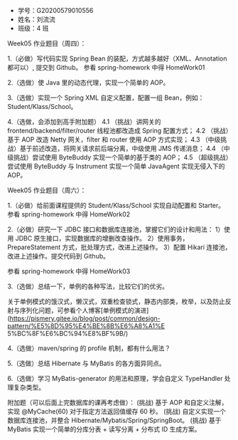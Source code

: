 - 学号：G20200579010556
- 姓名：刘流流
- 班级：4 班



Week05 作业题目（周四）：

1.（必做）写代码实现 Spring Bean 的装配，方式越多越好（XML、Annotation 都可以）, 提交到 Github。
参看 spring-homework 中得 HomeWork01


2.（选做）使 Java 里的动态代理，实现一个简单的 AOP。



3.（选做）实现一个 Spring XML 自定义配置，配置一组 Bean，例如：Student/Klass/School。



4.（选做，会添加到高手附加题）
4.1 （挑战）讲网关的 frontend/backend/filter/router 线程池都改造成 Spring 配置方式；
4.2 （挑战）基于 AOP 改造 Netty 网关，filter 和 router 使用 AOP 方式实现；
4.3 （中级挑战）基于前述改造，将网关请求前后端分离，中级使用 JMS 传递消息；
4.4 （中级挑战）尝试使用 ByteBuddy 实现一个简单的基于类的 AOP；
4.5 （超级挑战）尝试使用 ByteBuddy 与 Instrument 实现一个简单 JavaAgent 实现无侵入下的 AOP。

Week05 作业题目（周六）：

1.（必做）给前面课程提供的 Student/Klass/School 实现自动配置和 Starter。
参看 spring-homework 中得 HomeWork02


2.（必做）研究一下 JDBC 接口和数据库连接池，掌握它们的设计和用法：
1）使用 JDBC 原生接口，实现数据库的增删改查操作。
2）使用事务，PrepareStatement 方式，批处理方式，改进上述操作。
3）配置 Hikari 连接池，改进上述操作。提交代码到 Github。

参看 spring-homework 中得 HomeWork03

3.（选做）总结一下，单例的各种写法，比较它们的优劣。

关于单例模式的饿汉式，懒汉式，双重检查锁式，静态内部类，枚举，以及防止反射与序列化问题，可参看个人博客[单例模式的演进](https://pismery.gitee.io/blog/post/common/design-pattern/%E5%8D%95%E4%BE%8B%E6%A8%A1%E 5%BC%8F%E6%BC%94%E8%BF%9B/)

4.（选做）maven/spring 的 profile 机制，都有什么用法？


5.（选做）总结 Hibernate 与 MyBatis 的各方面异同点。


6.（选做）学习 MyBatis-generator 的用法和原理，学会自定义 TypeHandler 处理复杂类型。

附加题（可以后面上完数据库的课再考虑做）：
(挑战) 基于 AOP 和自定义注解，实现 @MyCache(60) 对于指定方法返回值缓存 60 秒。
(挑战) 自定义实现一个数据库连接池，并整合 Hibernate/Mybatis/Spring/SpringBoot。
(挑战) 基于 MyBatis 实现一个简单的分库分表 + 读写分离 + 分布式 ID 生成方案。